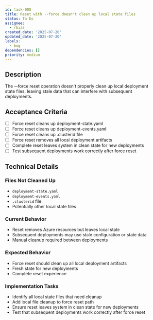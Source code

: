 ```yaml
---
id: task-008
title: Reset with --force doesn't clean up local state files
status: To Do
assignee:
  - rbias
created_date: '2025-07-20'
updated_date: '2025-07-20'
labels:
  - bug
dependencies: []
priority: medium
---
```


## Description

The --force reset operation doesn't properly clean up local deployment state files, leaving stale data that can interfere with subsequent deployments.

## Acceptance Criteria

- [ ] Force reset cleans up deployment-state.yaml
- [ ] Force reset cleans up deployment-events.yaml
- [ ] Force reset cleans up .clusterid file
- [ ] Force reset removes all local deployment artifacts
- [ ] Complete reset leaves system in clean state for new deployments
- [ ] Test subsequent deployments work correctly after force reset

## Technical Details

### Files Not Cleaned Up
- `deployment-state.yaml`
- `deployment-events.yaml` 
- `.clusterid` file
- Potentially other local state files

### Current Behavior
- Reset removes Azure resources but leaves local state
- Subsequent deployments may use stale configuration or state data
- Manual cleanup required between deployments

### Expected Behavior
- Force reset should clean up all local deployment artifacts
- Fresh state for new deployments
- Complete reset experience

### Implementation Tasks
- Identify all local state files that need cleanup
- Add local file cleanup to force reset path
- Ensure reset leaves system in clean state for new deployments
- Test that subsequent deployments work correctly after force reset
